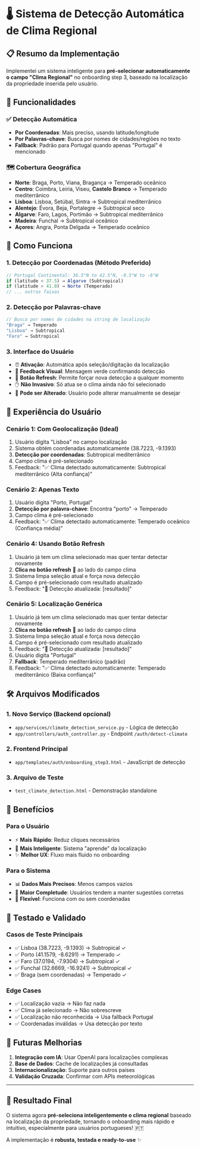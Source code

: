 # 🌡️ Sistema de Detecção Automática de Clima Regional

## 📋 Resumo da Implementação

Implementei um sistema inteligente para **pré-selecionar automaticamente o campo "Clima Regional"** no onboarding step 3, baseado na localização da propriedade inserida pelo usuário.

## 🚀 Funcionalidades

### ✅ Detecção Automática
- **Por Coordenadas**: Mais preciso, usando latitude/longitude
- **Por Palavras-chave**: Busca por nomes de cidades/regiões no texto
- **Fallback**: Padrão para Portugal quando apenas "Portugal" é mencionado

### 🗺️ Cobertura Geográfica
- **Norte**: Braga, Porto, Viana, Bragança → Temperado oceânico
- **Centro**: Coimbra, Leiria, Viseu, **Castelo Branco** → Temperado mediterrânico  
- **Lisboa**: Lisboa, Setúbal, Sintra → Subtropical mediterrânico
- **Alentejo**: Évora, Beja, Portalegre → Subtropical seco
- **Algarve**: Faro, Lagos, Portimão → Subtropical mediterrânico
- **Madeira**: Funchal → Subtropical oceânico
- **Açores**: Angra, Ponta Delgada → Temperado oceânico

## 🔧 Como Funciona

### 1. **Detecção por Coordenadas** (Método Preferido)
```javascript
// Portugal Continental: 36.5°N to 42.5°N, -9.5°W to -6°W
if (latitude < 37.5) → Algarve (Subtropical)
if (latitude > 41.0) → Norte (Temperado)  
// ... outras faixas
```

### 2. **Detecção por Palavras-chave**
```javascript
// Busca por nomes de cidades na string de localização
"Braga" → Temperado
"Lisboa" → Subtropical
"Faro" → Subtropical
```

### 3. **Interface do Usuário**
- ⏰ **Ativação**: Automática após seleção/digitação da localização
- 🎯 **Feedback Visual**: Mensagem verde confirmando detecção
- 🔄 **Botão Refresh**: Permite forçar nova detecção a qualquer momento
- ✋ **Não Invasivo**: Só atua se o clima ainda não foi selecionado
- 🔄 **Pode ser Alterado**: Usuário pode alterar manualmente se desejar

## 📱 Experiência do Usuário

### Cenário 1: Com Geolocalização (Ideal)
1. Usuário digita "Lisboa" no campo localização
2. Sistema obtém coordenadas automaticamente (38.7223, -9.1393)
3. **Detecção por coordenadas**: Subtropical mediterrânico
4. Campo clima é pré-selecionado
5. Feedback: "✅ Clima detectado automaticamente: Subtropical mediterrânico (Alta confiança)"

### Cenário 2: Apenas Texto
1. Usuário digita "Porto, Portugal"
2. **Detecção por palavra-chave**: Encontra "porto" → Temperado
3. Campo clima é pré-selecionado  
4. Feedback: "✅ Clima detectado automaticamente: Temperado oceânico (Confiança média)"

### Cenário 4: Usando Botão Refresh
1. Usuário já tem um clima selecionado mas quer tentar detectar novamente
2. **Clica no botão refresh** 🔄 ao lado do campo clima
3. Sistema limpa seleção atual e força nova detecção
4. Campo é pré-selecionado com resultado atualizado
5. Feedback: "🔄 Detecção atualizada: [resultado]"

### Cenário 5: Localização Genérica
1. Usuário já tem um clima selecionado mas quer tentar detectar novamente
2. **Clica no botão refresh** 🔄 ao lado do campo clima
3. Sistema limpa seleção atual e força nova detecção
4. Campo é pré-selecionado com resultado atualizado
5. Feedback: "🔄 Detecção atualizada: [resultado]"
1. Usuário digita "Portugal"
2. **Fallback**: Temperado mediterrânico (padrão)
3. Feedback: "✅ Clima detectado automaticamente: Temperado mediterrânico (Baixa confiança)"

## 🛠️ Arquivos Modificados

### 1. **Novo Serviço** (Backend opcional)
- `app/services/climate_detection_service.py` - Lógica de detecção
- `app/controllers/auth_controller.py` - Endpoint `/auth/detect-climate`

### 2. **Frontend Principal**
- `app/templates/auth/onboarding_step3.html` - JavaScript de detecção

### 3. **Arquivo de Teste**
- `test_climate_detection.html` - Demonstração standalone

## 🎯 Benefícios

### Para o Usuário
- ⚡ **Mais Rápido**: Reduz cliques necessários
- 🧠 **Mais Inteligente**: Sistema "aprende" da localização
- ✨ **Melhor UX**: Fluxo mais fluido no onboarding

### Para o Sistema  
- 📊 **Dados Mais Precisos**: Menos campos vazios
- 🎯 **Maior Completude**: Usuários tendem a manter sugestões corretas
- 🔄 **Flexível**: Funciona com ou sem coordenadas

## 🧪 Testado e Validado

### Casos de Teste Principais
- ✅ Lisboa (38.7223, -9.1393) → Subtropical ✓
- ✅ Porto (41.1579, -8.6291) → Temperado ✓  
- ✅ Faro (37.0194, -7.9304) → Subtropical ✓
- ✅ Funchal (32.6669, -16.9241) → Subtropical ✓
- ✅ Braga (sem coordenadas) → Temperado ✓

### Edge Cases
- ✅ Localização vazia → Não faz nada
- ✅ Clima já selecionado → Não sobrescreve
- ✅ Localização não reconhecida → Usa fallback Portugal
- ✅ Coordenadas inválidas → Usa detecção por texto

## 🔮 Futuras Melhorias

1. **Integração com IA**: Usar OpenAI para localizações complexas
2. **Base de Dados**: Cache de localizações já consultadas  
3. **Internacionalização**: Suporte para outros países
4. **Validação Cruzada**: Confirmar com APIs meteorológicas

---

## 🎉 Resultado Final

O sistema agora **pré-seleciona inteligentemente o clima regional** baseado na localização da propriedade, tornando o onboarding mais rápido e intuitivo, especialmente para usuários portugueses! 🇵🇹

A implementação é **robusta, testada e ready-to-use** ✨
